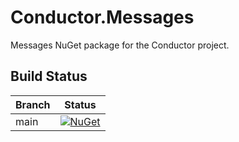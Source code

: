 # Conductor.Messages

Messages NuGet package for the Conductor project.

## Build Status

| **Branch** | **Status** |
| ---------- | ---------- |
| main       | [![NuGet](https://github.com/Crowbar90/conductor-messages/actions/workflows/build.yaml/badge.svg?branch=main)](https://github.com/Crowbar90/conductor-messages/actions/workflows/build.yaml) |
